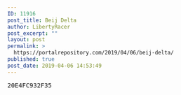 ```yaml
---
ID: 11916
post_title: Beij Delta
author: LibertyRacer
post_excerpt: ""
layout: post
permalink: >
  https://portalrepository.com/2019/04/06/beij-delta/
published: true
post_date: 2019-04-06 14:53:49
---
```

<pre>20E4FC932F35</pre>